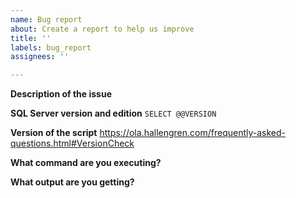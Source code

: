 ```yaml
---
name: Bug report
about: Create a report to help us improve
title: ''
labels: bug_report
assignees: ''

---
```


**Description of the issue**

**SQL Server version and edition**
```SELECT @@VERSION```

**Version of the script**
https://ola.hallengren.com/frequently-asked-questions.html#VersionCheck

**What command are you executing?**

**What output are you getting?**
